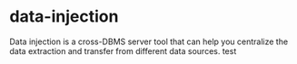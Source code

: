 # data-injection
Data injection is a cross-DBMS server tool that can help you centralize the data extraction and transfer from different data sources.
test
